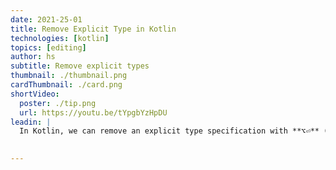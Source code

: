 ```yaml
---
date: 2021-25-01
title: Remove Explicit Type in Kotlin
technologies: [kotlin]
topics: [editing]
author: hs
subtitle: Remove explicit types
thumbnail: ./thumbnail.png
cardThumbnail: ./card.png
shortVideo:
  poster: ./tip.png
  url: https://youtu.be/tYpgbYzHpDU
leadin: |
  In Kotlin, we can remove an explicit type specification with **⌥⏎** (macOS), or **Alt+Enter** (Windows/Linux).  
  

---
```

